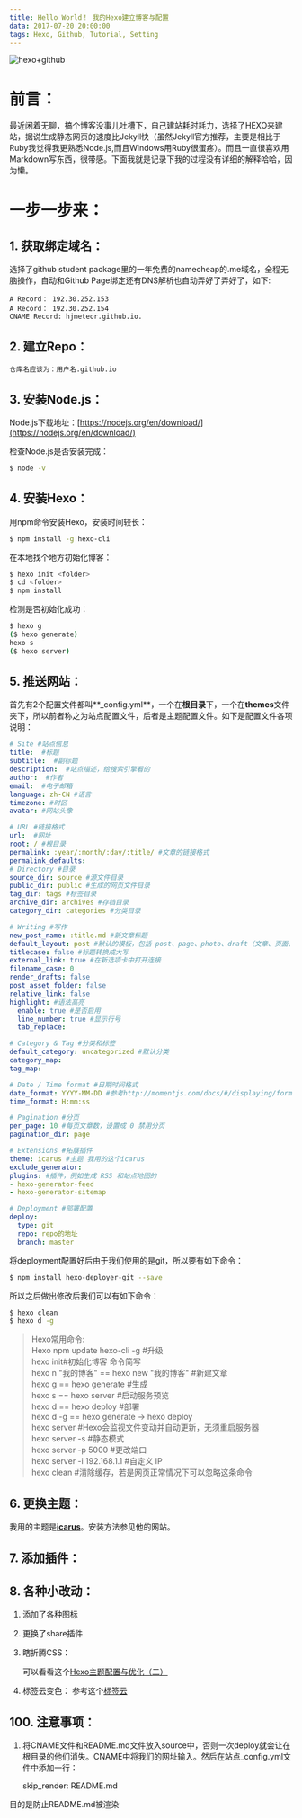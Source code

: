 ```yaml
---
title: Hello World！ 我的Hexo建立博客与配置
data: 2017-07-20 20:00:00
tags: Hexo, Github, Tutorial, Setting
---
```

![hexo+github](http://otedbc93y.bkt.clouddn.com/hexo+github.png-Normal)

# 前言：
最近闲着无聊，搞个博客没事儿吐槽下，自己建站耗时耗力，选择了HEXO来建站，据说生成静态网页的速度比Jekyll快（虽然Jekyll官方推荐，主要是相比于Ruby我觉得我更熟悉Node.js,而且Windows用Ruby很蛋疼）。而且一直很喜欢用Markdown写东西，很带感。下面我就是记录下我的过程没有详细的解释哈哈，因为懒。

# 一步一步来：
## 1. 获取绑定域名：
选择了github student package里的一年免费的namecheap的.me域名，全程无脑操作，自动和Github Page绑定还有DNS解析也自动弄好了弄好了，如下:

    A Record： 192.30.252.153
    A Record： 192.30.252.154
    CNAME Record: hjmeteor.github.io.

## 2. 建立Repo：
    仓库名应该为：用户名.github.io

## 3. 安装Node.js：
Node.js下载地址：[https://nodejs.org/en/download/](https://nodejs.org/en/download/)

检查Node.js是否安装完成：
```bash
$ node -v
```

## 4. 安装Hexo：
用npm命令安装Hexo，安装时间较长：
```bash
$ npm install -g hexo-cli 
```
在本地找个地方初始化博客：
```bash
$ hexo init <folder>
$ cd <folder>
$ npm install
```
检测是否初始化成功：
```bash
$ hexo g 
($ hexo generate)
hexo s
($ hexo server)
```
## 5. 推送网站：
首先有2个配置文件都叫**_config.yml**，一个在**根目录**下，一个在**themes**文件夹下，所以前者称之为站点配置文件，后者是主题配置文件。如下是配置文件各项说明：
```yml
# Site #站点信息
title:  #标题
subtitle:  #副标题
description:  #站点描述，给搜索引擎看的
author:  #作者
email:  #电子邮箱
language: zh-CN #语言
timezone: #时区
avatar: #网站头像

# URL #链接格式
url:  #网址
root: / #根目录
permalink: :year/:month/:day/:title/ #文章的链接格式
permalink_defaults:
# Directory #目录
source_dir: source #源文件目录
public_dir: public #生成的网页文件目录
tag_dir: tags #标签目录
archive_dir: archives #存档目录
category_dir: categories #分类目录

# Writing #写作
new_post_name: :title.md #新文章标题
default_layout: post #默认的模板，包括 post、page、photo、draft（文章、页面、照片、草稿）
titlecase: false #标题转换成大写
external_link: true #在新选项卡中打开连接
filename_case: 0
render_drafts: false
post_asset_folder: false
relative_link: false
highlight: #语法高亮
  enable: true #是否启用
  line_number: true #显示行号
  tab_replace:

# Category & Tag #分类和标签
default_category: uncategorized #默认分类
category_map:
tag_map:

# Date / Time format #日期时间格式
date_format: YYYY-MM-DD #参考http://momentjs.com/docs/#/displaying/format/
time_format: H:mm:ss

# Pagination #分页
per_page: 10 #每页文章数，设置成 0 禁用分页
pagination_dir: page

# Extensions #拓展插件
theme: icarus #主题 我用的这个icarus
exclude_generator:
plugins: #插件，例如生成 RSS 和站点地图的
- hexo-generator-feed
- hexo-generator-sitemap

# Deployment #部署配置
deploy:
  type: git
  repo: repo的地址
  branch: master
```
将deployment配置好后由于我们使用的是git，所以要有如下命令：
```bash
$ npm install hexo-deployer-git --save
```
所以之后做出修改后我们可以有如下命令：
```bash
$ hexo clean  
$ hexo d -g
```
> Hexo常用命令:   
> Hexo npm update hexo-cli -g #升级  
> hexo init#初始化博客 命令简写   
> hexo n "我的博客" == hexo new "我的博客" #新建文章   
> hexo g == hexo generate #生成   
> hexo s == hexo server #启动服务预览   
> hexo d == hexo deploy #部署   
>hexo d -g == hexo generate -> hexo deploy  
> hexo server #Hexo会监视文件变动并自动更新，无须重启服务器   
> hexo server -s #静态模式   
> hexo server -p 5000 #更改端口   
> hexo server -i 192.168.1.1 #自定义 IP   
> hexo clean #清除缓存，若是网页正常情况下可以忽略这条命令

## 6. 更换主题：
我用的主题是[**icarus**](https://github.com/ppoffice/hexo-theme-icarus)。安装方法参见他的网站。
## 7. 添加插件：
## 8. 各种小改动：
1. 添加了各种图标
2. 更换了share插件
3. 瞎折腾CSS：

    可以看看这个[Hexo主题配置与优化（二）](http://jerry011235.github.io/2015/05/06/Hexo%E4%B8%BB%E9%A2%98%E9%85%8D%E7%BD%AE%E4%B8%8E%E4%BC%98%E5%8C%96%EF%BC%88%E4%BA%8C%EF%BC%89/)
4. 标签云变色：
    参考这个[标签云](http://jerry011235.github.io/2015/05/16/Hexo%E5%BD%A9%E8%89%B2%E6%A0%87%E7%AD%BE%E4%BA%91/)
## 100. 注意事项：
1. 将CNAME文件和README.md文件放入source中，否则一次deploy就会让在根目录的他们消失。CNAME中将我们的网址输入。然后在站点_config.yml文件中添加一行：

    skip_render: README.md

目的是防止README.md被渲染